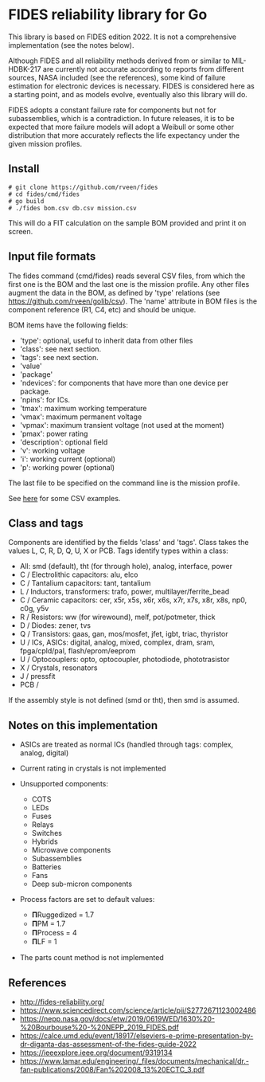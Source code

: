 # FIDES reliability library for Go

This library is based on FIDES edition 2022. It is not a comprehensive implementation (see the notes below).

Although FIDES and all reliability methods derived from or similar to MIL-HDBK-217 are currently not accurate
according to reports from different sources, NASA included (see the references), some kind of failure estimation
for electronic devices is necessary. FIDES is considered here as a starting point, and as models evolve,
eventually also this library will do.

FIDES adopts a constant failure rate for components but not for subassemblies, which is a contradiction. In future
releases, it is to be expected that more failure models will adopt a Weibull or some other distribution
that more accurately reflects the life expectancy under the given mission profiles.

## Install

    # git clone https://github.com/rveen/fides
    # cd fides/cmd/fides
    # go build
    # ./fides bom.csv db.csv mission.csv

This will do a FIT calculation on the sample BOM provided and print it on screen.

## Input file formats

The fides command (cmd/fides) reads several CSV files, from which the first one is the BOM and the
last one is the mission profile. Any other files augment the data in the BOM, as defined
by 'type' relations (see https://github.com/rveen/golib/csv). The 'name' attribute in BOM files
is the component reference (R1, C4, etc) and should be unique.

BOM items have the following fields:

- 'type': optional, useful to inherit data from other files
- 'class': see next section.
- 'tags': see next section.
- 'value'
- 'package'
- 'ndevices': for components that have more than one device per package.
- 'npins': for ICs.
- 'tmax': maximum working temperature
- 'vmax': maximum permanent voltage
- 'vpmax': maximum transient voltage (not used at the moment)
- 'pmax': power rating
- 'description': optional field
- 'v': working voltage
- 'i': working current (optional)
- 'p': working power (optional)

The last file to be specified on the command line is the mission profile. 

See [here](cmd/fides) for some CSV examples.

## Class and tags

Components are identified by the fields 'class' and 'tags'. Class
takes the values L, C, R, D, Q, U, X or PCB. Tags identify types within a class:

- All: smd (default), tht (for through hole), analog, interface, power
- C / Electrolithic capacitors: alu, elco
- C / Tantalium capacitors: tant, tantalium
- L / Inductors, transformers: trafo, power, multilayer/ferrite_bead
- C / Ceramic capacitors: cer, x5r, x5s, x6r, x6s, x7r, x7s, x8r, x8s, np0, c0g, y5v
- R / Resistors: ww (for wirewound), melf, pot/potmeter, thick
- D / Diodes: zener, tvs
- Q / Transistors: gaas, gan, mos/mosfet, jfet, igbt, triac, thyristor
- U / ICs, ASICs: digital, analog, mixed, complex, dram, sram, fpga/cpld/pal, flash/eprom/eeprom
- U / Optocouplers: opto, optocoupler, photodiode, phototrasistor
- X / Crystals, resonators
- J / pressfit
- PCB / 

If the assembly style is not defined (smd or tht), then smd is assumed.

## Notes on this implementation

- ASICs are treated as normal ICs (handled through tags: complex, analog, digital)
- Current rating in crystals is not implemented

- Unsupported components:
  - COTS
  - LEDs
  - Fuses
  - Relays
  - Switches
  - Hybrids
  - Microwave components
  - Subassemblies
  - Batteries
  - Fans
  - Deep sub-micron components

- Process factors are set to default values:
  - 𝚷Ruggedized = 1.7
  - 𝚷PM = 1.7
  - 𝚷Process = 4
  - 𝚷LF = 1

- The parts count method is not implemented

## References

- http://fides-reliability.org/
- https://www.sciencedirect.com/science/article/pii/S2772671123002486
- https://nepp.nasa.gov/docs/etw/2019/0619WED/1630%20-%20Bourbouse%20-%20NEPP_2019_FIDES.pdf
- https://calce.umd.edu/event/18917/elseviers-e-prime-presentation-by-dr-diganta-das-assessment-of-the-fides-guide-2022
- https://ieeexplore.ieee.org/document/9319134
- https://www.lamar.edu/engineering/_files/documents/mechanical/dr.-fan-publications/2008/Fan%202008_13%20ECTC_3.pdf


